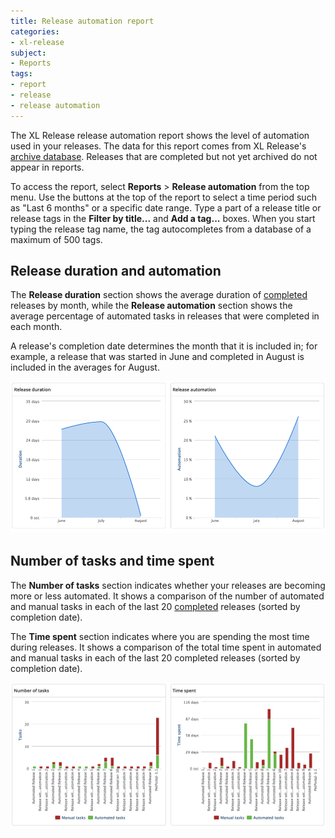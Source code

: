 ```yaml
---
title: Release automation report
categories:
- xl-release
subject:
- Reports
tags:
- report
- release
- release automation
---
```


The XL Release release automation report shows the level of automation used in your releases. The data for this report comes from XL Release's [archive database](/xl-release/concept/how-archiving-works.html). Releases that are completed but not yet archived do not appear in reports.

To access the report, select **Reports** > **Release automation** from the top menu. Use the buttons at the top of the report to select a time period such as "Last 6 months" or a specific date range. Type a part of a release title or release tags in the **Filter by title...** and **Add a tag...** boxes. When you start typing the release tag name, the tag autocompletes from a database of a maximum of 500 tags.

## Release duration and automation

The **Release duration** section shows the average duration of [completed](/xl-release/concept/release-life-cycle.html) releases by month, while the **Release automation** section shows the average percentage of automated tasks in releases that were completed in each month.

A release's completion date determines the month that it is included in; for example, a release that was started in June and completed in August is included in the averages for August.

![Release duration and automation](../images/reports-release-duration-and-automation.png)

## Number of tasks and time spent

The **Number of tasks** section indicates whether your releases are becoming more or less automated. It shows a comparison of the number of automated and manual tasks in each of the last 20 [completed](/xl-release/concept/release-life-cycle.html) releases (sorted by completion date).

The **Time spent** section indicates where you are spending the most time during releases. It shows a comparison of the total time spent in automated and manual tasks in each of the last 20 completed releases (sorted by completion date).

![Number of tasks and time spent](../images/reports-number-of-tasks-and-time-spent.png)
